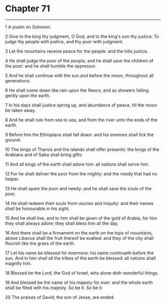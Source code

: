 # Chapter 71

***

1 A psalm on Solomon.

2 Give to the king thy judgment, O God, and to the king's son thy justice: To judge thy people with justice, and thy poor with judgment.

3 Let the mountains receive peace for the people: and the hills justice.

4 He shall judge the poor of the people, and he shall save the children of the poor: and he shall humble the oppressor.

5 And he shall continue with the sun and before the moon, throughout all generations.

6 He shall come down like rain upon the fleece; and as showers falling gently upon the earth.

7 In his days shall justice spring up, and abundance of peace, till the moon be taken away.

8 And he shall rule from sea to sea, and from the river unto the ends of the earth.

9 Before him the Ethiopians shall fall down: and his enemies shall lick the ground.

10 The kings of Tharsis and the islands shall offer presents: the kings of the Arabians and of Saba shall bring gifts:

11 And all kings of the earth shall adore him: all nations shall serve him.

12 For he shall deliver the poor from the mighty: and the needy that had no helper.

13 He shall spare the poor and needy: and he shall save the souls of the poor.

14 He shall redeem their souls from usuries and iniquity: and their names shall be honourable in his sight.

15 And he shall live, and to him shall be given of the gold of Arabia, for him they shall always adore: they shall bless him all the day.

16 And there shall be a firmament on the earth on the tops of mountains, above Libanus shall the fruit thereof be exalted: and they of the city shall flourish like the grass of the earth.

17 Let his name be blessed for evermore: his name continueth before the sun. And in him shall all the tribes of the earth be blessed: all nations shall magnify him.

18 Blessed be the Lord, the God of Israel, who alone doth wonderful things.

19 And blessed be the name of his majesty for ever: and the whole earth shall be filled with his majesty. So be it. So be it.

20 The praises of David, the son of Jesse, are ended.

